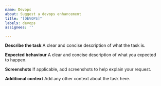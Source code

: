 ```yaml
---
name: Devops
about: Suggest a devops enhancement
title: "[DEVOPS]"
labels: devops
assignees: ''

---
```


**Describe the task**
A clear and concise description of what the task is.

**Expected behaviour**
A clear and concise description of what you expected to happen.

**Screenshots**
If applicable, add screenshots to help explain your request.

**Additional context**
Add any other context about the task here.
